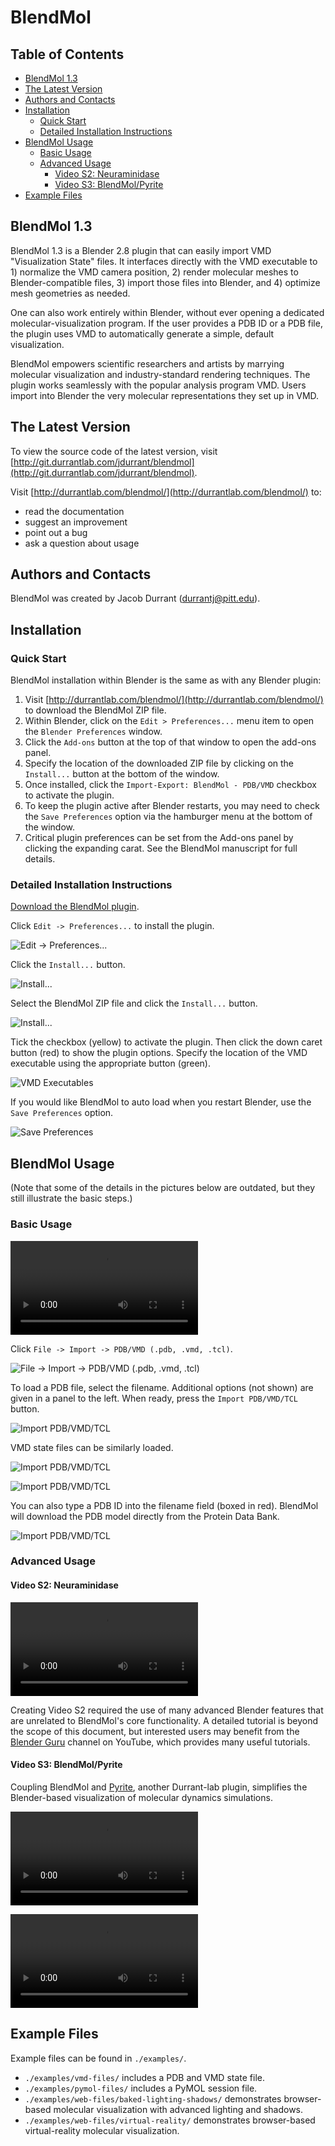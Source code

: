 # BlendMol

## Table of Contents

- [BlendMol 1.3](#blendmol-10)
- [The Latest Version](#the-latest-version)
- [Authors and Contacts](#authors-and-contacts)
- [Installation](#installation)
  - [Quick Start](#quick-start)
  - [Detailed Installation Instructions](#detailed-installation-instructions)
- [BlendMol Usage](#blendmol-usage)
  - [Basic Usage](#basic-usage)
  - [Advanced Usage](#advanced-usage)
    - [Video S2: Neuraminidase](#video-s2-neuraminidase)
    - [Video S3: BlendMol/Pyrite](#video-s3-blendmolpyrite)
- [Example Files](#example-files)

## BlendMol 1.3

BlendMol 1.3 is a Blender 2.8 plugin that can easily import VMD "Visualization
State" files. It interfaces directly with the VMD executable to 1) normalize
the VMD camera position, 2) render molecular meshes to Blender-compatible
files, 3) import those files into Blender, and 4) optimize mesh geometries as
needed.

One can also work entirely within Blender, without ever opening a dedicated
molecular-visualization program. If the user provides a PDB ID or a PDB file,
the plugin uses VMD to automatically generate a simple, default visualization.

BlendMol empowers scientific researchers and artists by marrying molecular
visualization and industry-standard rendering techniques. The plugin works
seamlessly with the popular analysis program VMD. Users import into Blender
the very molecular representations they set up in VMD.

## The Latest Version

To view the source code of the latest version, visit
[http://git.durrantlab.com/jdurrant/blendmol](http://git.durrantlab.com/jdurrant/blendmol).

Visit [http://durrantlab.com/blendmol/](http://durrantlab.com/blendmol/) to:

- read the documentation
- suggest an improvement
- point out a bug
- ask a question about usage

## Authors and Contacts

BlendMol was created by Jacob Durrant
([durrantj@pitt.edu](mailto:durrantj@pitt.edu)).

## Installation

### Quick Start

BlendMol installation within Blender is the same as with any Blender plugin:

1. Visit [http://durrantlab.com/blendmol/](http://durrantlab.com/blendmol/) to
   download the BlendMol ZIP file.
2. Within Blender, click on the ```Edit > Preferences...``` menu item to open
   the ```Blender Preferences``` window.
3. Click the ```Add-ons``` button at the top of that window to open the
   add-ons panel.
4. Specify the location of the downloaded ZIP file by clicking on the
   ```Install...``` button at the bottom of the window.
5. Once installed, click the ```Import-Export: BlendMol - PDB/VMD```
   checkbox to activate the plugin.
6. To keep the plugin active after Blender restarts, you may need to check
   the ```Save Preferences``` option via the hamburger menu at the bottom
   of the window.
7. Critical plugin preferences can be set from the Add-ons panel by clicking
   the expanding carat. See the BlendMol manuscript for full details.

### Detailed Installation Instructions

[Download the BlendMol plugin](http://durrantlab.com/blendmol/).

Click `Edit -> Preferences...` to install the plugin.

![Edit -> Preferences...](http://durrantlab.com/apps/blendmol/docs/fig1.jpg)

Click the `Install...` button.

![Install...](http://durrantlab.com/apps/blendmol/docs/fig2.jpg)

Select the BlendMol ZIP file and click the `Install...` button.

![Install...](http://durrantlab.com/apps/blendmol/docs/fig3.jpg)

Tick the checkbox (yellow) to activate the plugin. Then click the down
caret button (red) to show the plugin options. Specify the location of the
VMD executable using the appropriate button (green).

![VMD Executables](http://durrantlab.com/apps/blendmol/docs/fig4.jpg)

If you would like BlendMol to auto load when you restart Blender, use the
`Save Preferences` option.

![Save Preferences](http://durrantlab.com/apps/blendmol/docs/fig45.jpg)

## BlendMol Usage

(Note that some of the details in the pictures below are outdated, but they
still illustrate the basic steps.)

### Basic Usage

![Basic Usage Video Tutorial](http://durrantlab.com/apps/blendmol/docs/VideoS1.BlendMol-Tutorial.mp4)

Click `File -> Import -> PDB/VMD (.pdb, .vmd, .tcl)`.

![File -> Import -> PDB/VMD (.pdb, .vmd, .tcl)](http://durrantlab.com/apps/blendmol/docs/fig5.jpg)

To load a PDB file, select the filename. Additional options (not shown) are
given in a panel to the left. When ready, press the `Import PDB/VMD/TCL`
button.

![Import PDB/VMD/TCL](http://durrantlab.com/apps/blendmol/docs/fig6.jpg)

VMD state files can be similarly loaded.

![Import PDB/VMD/TCL](http://durrantlab.com/apps/blendmol/docs/fig7.jpg)

![Import PDB/VMD/TCL](http://durrantlab.com/apps/blendmol/docs/fig8.jpg)

You can also type a PDB ID into the filename field (boxed in red). BlendMol will
download the PDB model directly from the Protein Data Bank.

![Import PDB/VMD/TCL](http://durrantlab.com/apps/blendmol/docs/fig9.jpg)

### Advanced Usage

#### Video S2: Neuraminidase

![Video S2: Neuraminidase](http://durrantlab.com/apps/blendmol/docs/VideoS2.Neuraminidase.mp4)

Creating Video S2 required the use of many advanced Blender features that are
unrelated to BlendMol's core functionality. A detailed tutorial is beyond the
scope of this document, but interested users may benefit from the
[Blender Guru](https://www.youtube.com/user/AndrewPPrice) channel on YouTube,
which provides many useful tutorials.

#### Video S3: BlendMol/Pyrite

Coupling BlendMol and [Pyrite](https://durrantlab.pitt.edu/pyrite/), another
Durrant-lab plugin, simplifies the Blender-based visualization of molecular
dynamics simulations.

![Video S3: Pyrite Demo](http://durrantlab.com/apps/blendmol/docs/VideoS3.Pyrite-Demo.mp4)

![Video S4: BlendMol/Pyrite Tutorial](http://durrantlab.com/apps/blendmol/docs/VideoS4.BlendMol-Pyrite-Tutorial.mp4)

## Example Files

Example files can be found in `./examples/`.

- `./examples/vmd-files/` includes a PDB and VMD state file.
- `./examples/pymol-files/` includes a PyMOL session file.
- `./examples/web-files/baked-lighting-shadows/` demonstrates browser-based
  molecular visualization with advanced lighting and shadows.
- `./examples/web-files/virtual-reality/` demonstrates browser-based
  virtual-reality molecular visualization.
